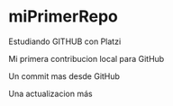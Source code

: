 # miPrimerRepo

Estudiando GITHUB con Platzi

Mi primera contribucion local para GitHub

Un commit mas desde GitHub

Una actualizacion más
